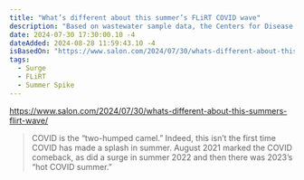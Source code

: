 ```yaml
---
title: "What’s different about this summer’s FLiRT COVID wave"
description: "Based on wastewater sample data, the Centers for Disease Control (CDC) and Prevention reports that COVID levels have increased in most states nationwide."
date: 2024-07-30 17:30:00.10 -4
dateAdded: 2024-08-28 11:59:43.10 -4
isBasedOn: "https://www.salon.com/2024/07/30/whats-different-about-this-summers-flirt-wave/"
tags:
  - Surge
  - FLiRT
  - Summer Spike
---
```


https://www.salon.com/2024/07/30/whats-different-about-this-summers-flirt-wave/

> COVID is the “two-humped camel.” Indeed, this isn’t the first time COVID has made a splash in summer. August 2021 marked the COVID comeback, as did a surge in summer 2022 and then there was 2023’s “hot COVID summer.”
